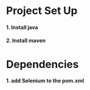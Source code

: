 # Project Set Up
#### 1. Install java
#### 2. Install maven

# Dependencies
#### 1. add Selenium to the pom.xml